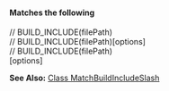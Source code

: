 #### Matches the following

// BUILD_INCLUDE\(filePath\)  
// BUILD_INCLUDE\(filePath\)\[options\]  
// BUILD_INCLUDE\(filePath\)  
\[options\]

**See Also:** [Class MatchBuildIncludeSlash](/grunt-build-include/classes/src_modules_matches.matchbuildincludeslash.html)  